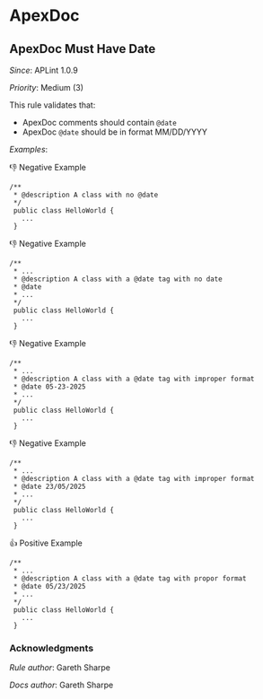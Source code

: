 # ApexDoc

## ApexDoc Must Have Date

*Since*: APLint 1.0.9

*Priority*: Medium (3)

This rule validates that:

- ApexDoc comments should contain `@date`
- ApexDoc `@date` should be in format MM/DD/YYYY

*Examples*:

👎 Negative Example
```
/**
 * @description A class with no @date
 */
 public class HelloWorld {
   ...
 }
```

👎 Negative Example
```
/**
 * ...
 * @description A class with a @date tag with no date
 * @date
 * ...
 */
 public class HelloWorld {
   ...
 }
```

👎 Negative Example
```
/**
 * ...
 * @description A class with a @date tag with improper format
 * @date 05-23-2025
 * ...
 */
 public class HelloWorld {
   ...
 }
```

👎 Negative Example
```
/**
 * ...
 * @description A class with a @date tag with improper format
 * @date 23/05/2025
 * ...
 */
 public class HelloWorld {
   ...
 }
```

👍 Positive Example
```
/**
 * ...
 * @description A class with a @date tag with propor format
 * @date 05/23/2025
 * ...
 */
 public class HelloWorld {
   ...
 }
```

### Acknowledgments

*Rule author*: Gareth Sharpe

*Docs author*: Gareth Sharpe